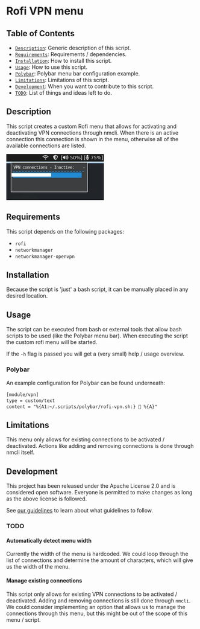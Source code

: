 # Rofi VPN menu

## Table of Contents
* [`Description`](#description): Generic description of this script.
* [`Requirements`](#requirements): Requirements / dependencies.
* [`Installation`](#installation): How to install this script.
* [`Usage`](#usage): How to use this script.
 * [`Polybar`](#polybar): Polybar menu bar configuration example.
* [`Limitations`](#limitations): Limitations of this script.
* [`Development`](#development): When you want to contribute to this script.
 * [`TODO`](#todo): List of things and ideas left to do.

## Description
This script creates a custom Rofi menu that allows for activating and deactivating
VPN connections through nmcli. When there is an active connection this connection
is shown in the menu, otherwise all of the available connections are listed.

![](example.jpg)

## Requirements
This script depends on the following packages:
* `rofi`
* `networkmanager`
* `networkmanager-openvpn`

## Installation
Because the script is 'just' a bash script, it can be manually placed in any desired location.

## Usage
The script can be executed from bash or external tools that allow bash scripts to be used (like
the Polybar menu bar). When executing the script the custom rofi menu will be started.

If the `-h` flag is passed you will get a (very small) help / usage overview. 

### Polybar
An example configuration for Polybar can be found underneath:
```
[module/vpn]
type = custom/text
content = "%{A1:~/.scripts/polybar/rofi-vpn.sh:}  %{A}"
```

## Limitations
This menu only allows for existing connections to be activated / deactivated. Actions like
adding and removing connections is done through nmcli itself.

## Development
This project has been released under the Apache License 2.0 and is considered open software.
Everyone is permitted to make changes as long as the above license is followed.

See [our guidelines](https://wiki.itsburning.nl/bash:guide_lines) to learn about what
guidelines to follow.

### TODO

#### Automatically detect menu width
Currently the width of the menu is hardcoded. We could loop through the list of connections
and determine the amount of characters, which will give us the width of the menu.

#### Manage existing connections
This script only allows for existing VPN connections to be activated / deactivated. Adding and
removing connections is still done through `nmcli`. We could consider implementing an option
that allows us to manage the connections through this menu, but this might be out of the
scope of this menu / script.

